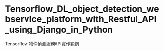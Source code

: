 # Tensorflow_DL_object_detection_webservice_platform_with_Restful_API_using_Django_in_Python
Tensorflow 物件偵測服務API實作範例

